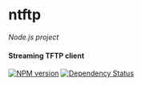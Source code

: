 ntftp
=====

_Node.js project_

#### Streaming TFTP client ####

[![NPM version](https://badge.fury.io/js/argp.png)](http://badge.fury.io/js/argp "Fury Version Badge")
[![Dependency Status](https://david-dm.org/gagle/ntftp.png)](https://david-dm.org/gagle/ntftp "David Dependency Manager Badge")

